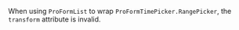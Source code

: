 When using `ProFormList` to wrap `ProFormTimePicker.RangePicker`, the `transform` attribute is invalid.
